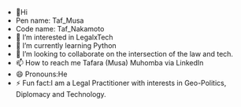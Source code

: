 - 👋Hi
- Pen name: Taf_Musa
- Code name: Taf_Nakamoto
- 👀 I’m interested in LegalxTech
- 🌱 I’m currently learning Python 
- 💞️ I’m looking to collaborate on the intersection of the law and tech.
- 📫 How to reach me Tafara (Musa) Muhomba via LinkedIn 
- 😄 Pronouns:He
- ⚡ Fun fact:I am a Legal Practitioner with interests in Geo-Politics, Diplomacy and Technology.

<!---
TafMusa/TafMusa is a ✨ special ✨ repository because its `README.md` (this file) appears on your GitHub profile.
You can click the Preview link to take a look at your changes.
--->

